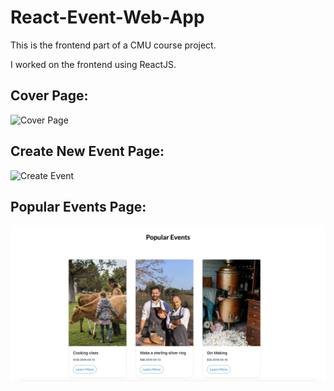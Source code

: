 # React-Event-Web-App

This is the frontend part of a CMU course project.

I worked on the frontend using ReactJS.

## Cover Page:
![Cover Page](https://github.com/hexiao0225/React-Event-Web-App/blob/master/preview/cover_image.png)

## Create New Event Page:
![Create Event](https://github.com/hexiao0225/React-Event-Web-App/blob/master/preview/create_new_events.png)

## Popular Events Page:
![Events](https://github.com/hexiao0225/React-Event-Web-App/blob/master/preview/popular_events.png)
